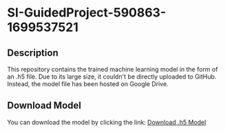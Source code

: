 # SI-GuidedProject-590863-1699537521

## Description

This repository contains the trained machine learning model in the form of an .h5 file. Due to its large size, it couldn't be directly uploaded to GitHub. Instead, the model file has been hosted on Google Drive.

## Download Model

You can download the model by clicking the link: [Download .h5 Model](https://drive.google.com/your/model/file)

